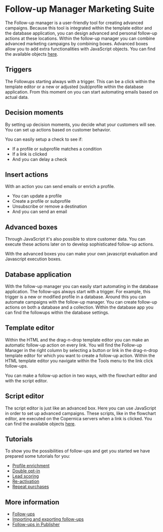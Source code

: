 # Follow-up Manager Marketing Suite

The Follow-up manager is a user-friendly tool for creating advanced campaigns. 
Because this tool is integrated within the template editor and the database 
application, you can design advanced and personal follow-up actions at these 
locations. Within the follow-up manager you can combine advanced marketing 
campaigns by combining boxes. Advanced boxes allow you to add extra 
functionalities with JavaScript objects. You can find the available 
objects [here](./data-object).

## Triggers

The Followups starting always with a trigger. This can be a click within 
the template editor or a new or adjusted (sub)profile within the database 
application. From this moment on you can start automating emails based on 
actual data.

## Decision moments

By setting up decision moments, you decide what your customers will see. 
You can set up actions based on customer behavior.

You can easily setup a check to see if:
- If a profile or subprofile matches a condition
- If a link is clicked
- And you can delay a check

## Insert actions

With an action you can send emails or enrich a profile.

- You can update a profile
- Create a profile or subprofile
- Unsubscribe or remove a destination
- And you can send an email

## Advanced boxes

Through JavaScript it's also possible to store customer data. You can 
execute these actions later on to develop sophisticated follow-up actions.

With the advanced boxes you can make your own javascript evaluation and 
Javascript execution boxes.
 

## Database application

With the follow-up manager you can easily start automating in the database 
application. The follow-ups always start with a trigger. For example, this 
trigger is a new or modified profile in a database. Around this you can 
automate campaigns with the follow-up manager. You can create follow-up 
actions on both a database and a collection.
Within the database app you can find the followups within the database 
settings.
 
## Template editor
Within the HTML and the drag-n-drop template editor you can make an 
automatic follow-up action on every link.
You will find the Follow-up Manager in the right column by selecting a 
button or link in the drag-n-drop template editor for which you want to 
create a follow-up action. 
Within the HTML template editor you navigate within the Tools menu to 
the link click follow-ups.

You can make a follow-up action in two ways, with the flowchart editor 
and with the script editor.
 
## Script editor
The script editor is just like an advanced box. Here you can use JavaScript 
in order to set up advanced campaigns. These scripts, like in the flowchart 
editor, are executed on the Copernica servers when a link is clicked. You 
can find the available objects [here](./data-object).
 
## Tutorials

To show you the possibilities of follow-ups and get you started we 
have prepared some tutorials for you:

* [Profile enrichment](./campaign-tutorial-profile-enrichment)
* [Double opt-in](./campaign-tutorial-double-opt-in)
* [Lead scoring](./campaign-tutorial-lead-scoring)
* [Re-activation](./campaign-tutorial-reactivation)
* [Repeat purchases](./campaign-tutorial-repeat-purchase)

## More information

- [Follow-ups](./followups)
- [Importing and exporting follow-ups](./followups-importing-exporting)
- [Follow-ups in Publisher](./follow-up-manager-publisher)


